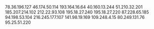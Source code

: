 78.36.196.127
46.174.50.114
193.164.16.64
40.160.13.244
51.210.32.201
185.207.214.102
212.22.93.108
195.18.27.240
195.18.27.220
87.228.65.185
94.198.53.104
216.245.177.107
141.98.19.169
109.248.4.15
80.249.131.76
95.25.51.220
